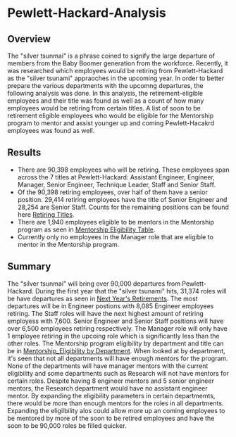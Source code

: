 # Pewlett-Hackard-Analysis

## Overview
The "silver tsunmai" is a phrase coined to  signify the large departure of members from the Baby Boomer generation from the workforce. Recently, it was researched which employees would be retiring from Pewlett-Hackard as the "silver tsunami" appraoches in the upcoming year. In order to better prepare the various departments with the upcomng departures, the following analysis was done. In this analysis, the retirement-eligible employees and their title was found as well as a count of how many employees would be retiring from certain titles. A list of soon to be retirement eligible employees who would be eligible for the Mentorship program to mentor and assist younger up and coming Pewlett-Hacakrd employees was found as well.

## Results
* There are 90,398 employees who will be retiring. These employees span across the 7 titles at Pewlett-Hackard: Assistant Engineer, Engineer, Manager, Senior Engineer, Technique Leader, Staff and Senior Staff.
*  Of the 90,398 retiring employees, over half of them have a senior position. 29,414 retiring employees have the title of Senior Engineer and 28,254 are Senior Staff. Counts for the remaining positions can be found here [Retiring Titles](Data/retiring_titles.csv).
* There are 1,940 employees eligible to be mentors in the Mentorship program as seen in [Mentorship Eligibility Table](Data/mentorship_eligibility.csv).
* Currently only no employees in the Manager role that are eligible to mentor in the Mentorship program.

## Summary
The "silver tsunmai" will bring over 90,000 departures from Pewlett-Hackard. During the first year that the "silver tsunami" hits, 31,374 roles will be have departures as seen in [Next Year's Retirements](Data/year_1.csv). The most departures will be in Engineer postions with 8,085 Engineer employees retiring. The Staff roles will have the next highest amount of retiring employess with 7,600. Senior Engineer and Senior Staff positions will have over 6,500 employees retiring respectively. The Manager role will only have 1 employee retiring in the upcoing role which is significantly less than the other  roles.
The Mentorship program eligibility by department and title can be in [Mentorship_Eligibility by Department](Data/mentorship_departments.csv). When looked at by department, it's seen that not all departments will have enough mentors for the program. None of the departments will have manager mentors with the current eligibility and some departments such as Research will not have mentors for certain roles. Despite having 8 engineer mentors and 5 senior engineer mentors, the Research department would have no assistant engineer mentor. By expanding the eligibility parameters in certain departmemts, there would be more than enough mentors for the roles in all departments. Expanding the eligilbility alos could allow more up an coming employees to be mentored by more of the soon to be retired employees and have the soon to be 90,000 roles be filled quicker.
